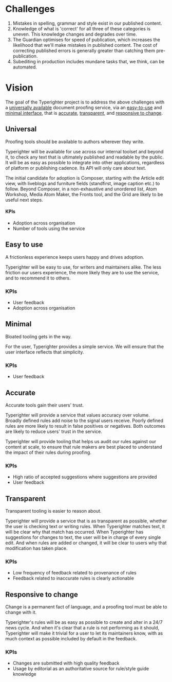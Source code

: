 # Challenges

1. Mistakes in spelling, grammar and style exist in our published content.
2. Knowledge of what is 'correct' for all three of these categories is uneven. This knowledge changes and degrades over time.
3. The Guardian optimises for speed of publication, which increases the likelihood that we'll make mistakes in published content. The cost of correcting published errors is generally greater than catching them pre-publication.
4. Subediting in production includes mundane tasks that, we think, can be automated.

# Vision

The goal of the Typerighter project is to address the above challenges with a [universally available](#universal) document proofing service, via  an [easy-to-use](#easy-to-use) and [minimal interface](#minimal), that is [accurate](#accurate), [transparent](#transparent), and [responsive to change](#responsive-to-change).

## Universal

Proofing tools should be available to authors wherever they write.

Typerighter will be available for use across our internal toolset and beyond it, to check any text that is ultimately published and readable by the public. It will be as easy as possible to integrate into other applications, regardless of platform or publishing cadence. Its API will only care about text.

The initial candidate for adoption is Composer, starting with the Article edit view, with liveblogs and furniture fields (standfirst, image caption etc.) to follow. Beyond Composer, in a non-exhaustive and unordered list, Atom Workshop, Media Atom Maker, the Fronts tool, and the Grid are likely to be useful next steps.

#### KPIs

- Adoption across organisation
- Number of tools using the service

## Easy to use

A frictionless experience keeps users happy and drives adoption.

Typerighter will be easy to use, for writers and maintainers alike. The less friction our users experience, the more likely they are to use the service, and to recommend it to others.

### KPIs

- User feedback
- Adoption across organisation

## Minimal

Bloated tooling gets in the way.

For the user, Typerighter provides a simple service. We will ensure that the user interface reflects that simplicity.

### KPIs

- User feedback

## Accurate

Accurate tools gain their users' trust.

Typerighter will provide a service that values accuracy over volume. Broadly defined rules add noise to the signal users receive. Poorly defined rules are more likely to result in false positives or negatives. Both outcomes are likely to reduce users' trust in the service.

Typerighter will provide tooling that helps us audit our rules against our content at scale, to ensure that rule makers are best placed to understand the impact of their rules during proofing.

### KPIs

- High ratio of accepted suggestions where suggestions are provided
- User feedback

## Transparent

Transparent tooling is easier to reason about.

Typerighter will provide a service that is as transparent as possible, whether the user is checking text or writing rules. When Typerighter matches text, it will be clear why that match has occurred. When Typerighter has suggestions for changes to text, the user will be in charge of every single edit. And when rules are added or changed, it will be clear to users why that modification has taken place.

### KPIs

- Low frequency of feedback related to provenance of rules
- Feedback related to inaccurate rules is clearly actionable

## Responsive to change

Change is a permanent fact of language, and a proofing tool must be able to change with it.

Typerighter's rules will be as easy as possible to create and alter in a 24/7 news cycle. And when it's clear that a rule is not performing as it should, Typerighter will make it trivial for a user to let its maintainers know, with as much context as possible included by default in the feedback.

### KPIs

- Changes are submitted with high quality feedback
- Usage by editorial as an authoritative source for rule/style guide knowledge
